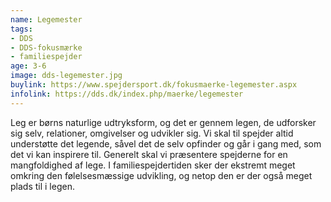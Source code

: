 ```yaml
---
name: Legemester
tags:
- DDS
- DDS-fokusmærke
- familiespejder
age: 3-6
image: dds-legemester.jpg
buylink: https://www.spejdersport.dk/fokusmaerke-legemester.aspx
infolink: https://dds.dk/index.php/maerke/legemester
---
```

Leg er børns naturlige udtryksform, og det er gennem legen, de udforsker sig selv, relationer, omgivelser og udvikler sig. Vi skal til spejder altid understøtte det legende, såvel det de selv opfinder og går i gang med, som det vi kan inspirere til. Generelt skal vi præsentere spejderne for en mangfoldighed af lege. I familiespejdertiden sker der ekstremt meget omkring den følelsesmæssige udvikling, og netop den er der også meget plads til i legen.